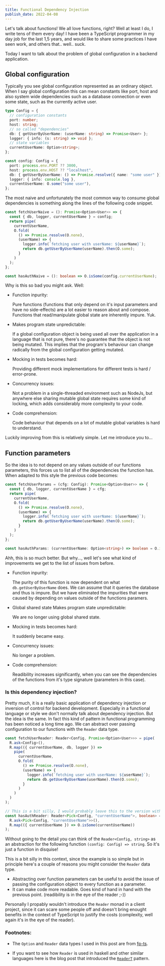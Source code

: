 ```yaml
---
title: Functional Dependency Injection
publish_date: 2022-04-08
---
```


Let's talk about functions! We all love functions, right? Well at least I do, I write tens of them every day! I have been a TypeScript programmer in my day job for the last 1,5 years, and would like to share some practices I have seen work, and others that.. well.. suck.

Today I want to talk about the problem of global configuration in a backend application.

## Global configuration

Typically you see global configuration represented as an ordinary object. When I say global configuration this can mean constants like port, host and also system wide dependencies such as a database connection or even some state, such as the currently active user.

```ts
type Config = {
  // configuration constants
  port: number;
  host: string;
  // so called "dependencies"
  db: { getUserByUserName: (userName: string) => Promise<User> };
  logger: { info: (s: string) => void };
  // state variables
  currentUserName: Option<string>;
};

const config: Config = {
  port: process.env.PORT ?? 3000,
  host: process.env.HOST ?? "localhost",
  db: { getUserByUserName: () => Promise.resolve({ name: "some user" }) },
  logger: { info: console.log },
  currentUserName: O.some("some user"),
};
```

The most naive and unfortunately the most common way to consume global dependencies is something along the lines of the following code snippet.

```ts
const fetchUserNaive = (): Promise<Option<User>> => {
  const { db, logger, currentUserName } = config;
  return pipe(
    currentUserName,
    O.fold(
      () => Promise.resolve(O.none),
      (userName) => {
        logger.info(`fetching user with userName: ${userName}`);
        return db.getUserByUserName(userName).then(O.some);
      }
    )
  );
};

const hasAuthNaive = (): boolean => O.isSome(config.currentUserName);
```

Why is this so bad you might ask. Well:

- Function inpurity:

  Pure functions (functions that only depend on it's input parameters and have no side-effects) are a lot easier to reason about and compose. Functions that read/manipulate global state are inherently impure. Yuk.

- Makes program state unpredictable:

  If a global configuration object is being used all over the application in a language that is not pure, there's no guarantee that the object is not being mutated. This implies that the program's behaviour can change radically from the global configuration getting mutated.

- Mocking in tests becomes hard:

  Providing different mock implementations for different tests is hard / error-prone.

- Concurrency issues:

  Not a problem in a single-threaded environment such as NodeJs, but anywhere else sharing mutable global state requires some kind of locking, which adds considerably more complexity to your code.

- Code comprehension:

  Code behaviour that depends on a lot of mutable global variables is hard to understand.

Luckily improving from this is relatively simple. Let me introduce you to...

## Function parameters

So the idea is to not depend on any values outside of our functions parameters, this forces us to list all of the dependencies the function has. When adapted to this style the previous code becomes:

```ts
const fetchUserParams = (cfg: Config): Promise<Option<User>> => {
  const { db, logger, currentUserName } = cfg;
  return pipe(
    currentUserName,
    O.fold(
      () => Promise.resolve(O.none),
      (userName) => {
        logger.info(`fetching user with userName: ${userName}`);
        return db.getUserByUserName(userName).then(O.some);
      }
    )
  );
};

const hasAuthParams: (currentUserName: Option<string>) => boolean = O.isSome;
```

Ahh, this is so much better. But why..., well let's see what kind of improvements we get to the list of issues from before.

- Function inpurity:

  The purity of this function is now dependent on what `db.getUserByUserName` does. We can assume that it queries the database and thus is impure. But we have eliminated the impurities that were caused by depending on values outside of the functions paramers.

- Global shared state Makes program state unpredictable:

  We are no longer using global shared state.

- Mocking in tests becomes hard:

  It suddenly became easy.

- Concurrency issues:

  No longer a problem.

- Code comprehension:

  Readibility increases significantly, when you can see the dependencies of the functions from it's type signature (parameters in this case).

### Is this dependency injection?

Pretty much, it is a really basic application of dependency injection or inversion of control for backend development. Especially in a functional language or style we don't normally talk about dependency injection. But the idea is the same. In fact this kind of pattern in functional programming has been noticed a long time ago. We can abstract over passing configuration to our functions with the `Reader` data type.

```ts
const fetchUserReader: Reader<Config, Promise<Option<User>>> = pipe(
  R.ask<Config>(),
  R.map(({ currentUserName, db, logger }) =>
    pipe(
      currentUserName,
      O.fold(
        () => Promise.resolve(O.none),
        (userName) => {
          logger.info(`fetching user with userName: ${userName}`);
          return db.getUserByUserName(userName).then(O.some);
        }
      )
    )
  )
);

// This is a bit silly, I would probably leave this to the version without the reader
const hasAuthReader: Reader<Pick<Config, "currentUserName">, boolean> = pipe(
  R.ask<Pick<Config, "currentUserName">>(),
  R.map(({ currentUserName }) => O.isSome(currentUserName))
);
```

Without going to the detail you can think of the `Reader<Config, string>` as an abstraction for the following function `(config: Config) => string`. So it's just a function in disquise!

This is a bit silly in this context, since the example is so simple but in principle here's a couple of reasons you might consider the `Reader` data type.

- Abstracting over function parameters can be useful to avoid the issue of passing the configuration object to every function as a parameter.
- It can make code more readable. Goes kind of hand in hand with the previous point. (readibility is in the eye of the reader ;-))

Personally I propably wouldn't introduce the `Reader` monad in a client project, since it can scare some people off and doesn't bring enought benefits in the context of TypeScript to justify the costs (complexity, well again it's in the eye of the reader).

### Footnotes:

- The `Option` and `Reader` data types I used in this post are from [fp-ts](https://github.com/gcanti/fp-ts).

- If you want to see how `Reader` is used in haskell and other similar languages here is the blog post that introduced the [`ReaderT`](https://www.fpcomplete.com/blog/2017/06/readert-design-pattern/) pattern.
